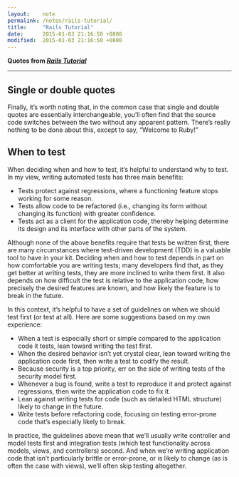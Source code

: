 ```yaml
---
layout:    note
permalink: /notes/rails-tutorial/
title:     "Rails Tutorial"
date:      2015-01-03 21:16:50 +0800
modified:  2015-01-03 21:16:50 +0800
---
```


**Quotes from [*Rails Tutorial*](https://www.railstutorial.org/)**

---

## Single or double quotes

Finally, it’s worth noting that, in the common case that single and double quotes are essentially interchangeable, you’ll often find that the source code switches between the two without any apparent pattern. There’s really nothing to be done about this, except to say, “Welcome to Ruby!”

## When to test

When deciding when and how to test, it’s helpful to understand why to test. In my view, writing automated tests has three main benefits:

- Tests protect against regressions, where a functioning feature stops working for some reason.
- Tests allow code to be refactored (i.e., changing its form without changing its function) with greater confidence.
- Tests act as a client for the application code, thereby helping determine its design and its interface with other parts of the system.

Although none of the above benefits require that tests be written first, there are many circumstances where test-driven development (TDD) is a valuable tool to have in your kit. Deciding when and how to test depends in part on how comfortable you are writing tests; many developers find that, as they get better at writing tests, they are more inclined to write them first. It also depends on how difficult the test is relative to the application code, how precisely the desired features are known, and how likely the feature is to break in the future.

In this context, it’s helpful to have a set of guidelines on when we should test first (or test at all). Here are some suggestions based on my own experience:

- When a test is especially short or simple compared to the application code it tests, lean toward writing the test first.
- When the desired behavior isn’t yet crystal clear, lean toward writing the application code first, then write a test to codify the result.
- Because security is a top priority, err on the side of writing tests of the security model first.
- Whenever a bug is found, write a test to reproduce it and protect against regressions, then write the application code to fix it.
- Lean against writing tests for code (such as detailed HTML structure) likely to change in the future.
- Write tests before refactoring code, focusing on testing error-prone code that’s especially likely to break.

In practice, the guidelines above mean that we’ll usually write controller and model tests first and integration tests (which test functionality across models, views, and controllers) second. And when we’re writing application code that isn’t particularly brittle or error-prone, or is likely to change (as is often the case with views), we’ll often skip testing altogether.
